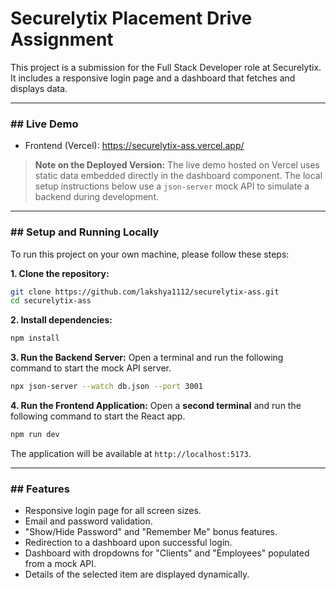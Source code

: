 # Securelytix Placement Drive Assignment

This project is a submission for the Full Stack Developer role at Securelytix. It includes a responsive login page and a dashboard that fetches and displays data.

---

### ## Live Demo

- Frontend (Vercel):  https://securelytix-ass.vercel.app/

> **Note on the Deployed Version:** The live demo hosted on Vercel uses static data embedded directly in the dashboard component. The local setup instructions below use a `json-server` mock API to simulate a backend during development.

---

### ##  Setup and Running Locally

To run this project on your own machine, please follow these steps:

**1. Clone the repository:**
```bash
git clone https://github.com/lakshya1112/securelytix-ass.git
cd securelytix-ass
```

**2. Install dependencies:**
```bash
npm install
```

**3. Run the Backend Server:**
Open a terminal and run the following command to start the mock API server.
```bash
npx json-server --watch db.json --port 3001
```

**4. Run the Frontend Application:**
Open a **second terminal** and run the following command to start the React app.
```bash
npm run dev
```
The application will be available at `http://localhost:5173`.

---

### ## Features

- Responsive login page for all screen sizes.
- Email and password validation.
- "Show/Hide Password" and "Remember Me" bonus features.
- Redirection to a dashboard upon successful login.
- Dashboard with dropdowns for "Clients" and "Employees" populated from a mock API.
- Details of the selected item are displayed dynamically.